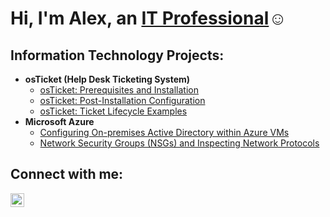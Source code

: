 <h1>Hi, I'm Alex, an <a href="https://linkedin.com/in/Alex">IT Professional</a>☺</h1>

<h2> Information Technology Projects:</h2>

- <b>osTicket (Help Desk Ticketing System)</b>
  - [osTicket: Prerequisites and Installation](https://github.com/alexschwartz4/osticket-prereqs)
  - [osTicket: Post-Installation Configuration](https://github.com/alexschwartz4/post-install-config)
  - [osTicket: Ticket Lifecycle Examples](https://github.com/alexschwartz4/ticket-lifecycle)
- <b>Microsoft Azure</b>
  - [Configuring On-premises Active Directory within Azure VMs](https://github.com/alexschwartz4/configure-ad)
  - [Network Security Groups (NSGs) and Inspecting Network Protocols](https://github.com/alexschwartz4/azure-network-protocols)

<h2>Connect with me:</h2>

[<img align="left" alt="Alex | LinkedIn" width="22px" src="https://cdn.jsdelivr.net/npm/simple-icons@v3/icons/linkedin.svg" />][linkedin]



[linkedin]: www.linkedin.com/in/alex-schwartz4 
